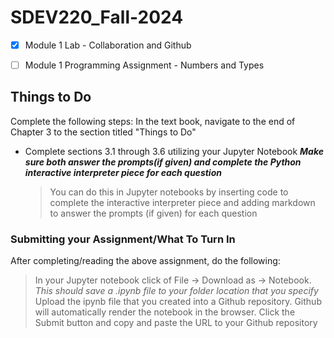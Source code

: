 # SDEV220_Fall-2024


- [X] Module 1 Lab - Collaboration and Github
- [ ] Module 1 Programming Assignment - Numbers and Types



## Things to Do
Complete the following steps:
In the text book, navigate to the end of Chapter 3 to the section titled "Things to Do"
  - Complete sections 3.1 through 3.6 utilizing your Jupyter Notebook
  ***Make sure both answer the prompts(if given) and complete the Python interactive interpreter piece for each question***

    > You can do this in Jupyter notebooks by inserting code to complete the interactive interpreter piece and adding markdown to answer the prompts (if given) for each question

### Submitting your Assignment/What To Turn In
After completing/reading the above assignment, do the following:
> In your Jupyter notebook click of File -> Download as -> Notebook. *This should save a .ipynb file to your folder location that you specify*
> Upload the ipynb file that you created into a Github repository.  Github will automatically render the notebook in the browser.
> Click the Submit button and copy and paste the URL to your Github repository
